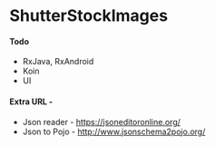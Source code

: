 # ShutterStockImages

#### Todo
- RxJava, RxAndroid
- Koin
- UI


#### Extra URL -
- Json reader - https://jsoneditoronline.org/
- Json to Pojo - http://www.jsonschema2pojo.org/
